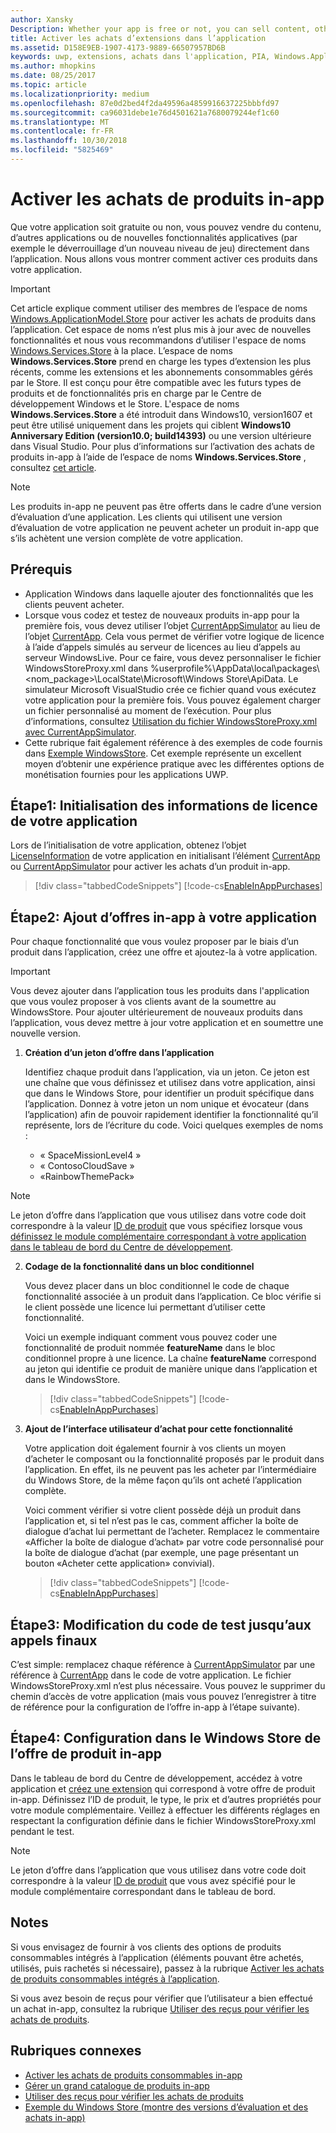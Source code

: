 ```yaml
---
author: Xansky
Description: Whether your app is free or not, you can sell content, other apps, or new app functionality (such as unlocking the next level of a game) from right within the app. Here we show you how to enable these products in your app.
title: Activer les achats d’extensions dans l’application
ms.assetid: D158E9EB-1907-4173-9889-66507957BD6B
keywords: uwp, extensions, achats dans l'application, PIA, Windows.ApplicationModel.Store
ms.author: mhopkins
ms.date: 08/25/2017
ms.topic: article
ms.localizationpriority: medium
ms.openlocfilehash: 87e0d2bed4f2da49596a4859916637225bbbfd97
ms.sourcegitcommit: ca96031debe1e76d4501621a7680079244ef1c60
ms.translationtype: MT
ms.contentlocale: fr-FR
ms.lasthandoff: 10/30/2018
ms.locfileid: "5825469"
---
```

# <a name="enable-in-app-product-purchases"></a>Activer les achats de produits in-app

Que votre application soit gratuite ou non, vous pouvez vendre du contenu, d’autres applications ou de nouvelles fonctionnalités applicatives (par exemple le déverrouillage d’un nouveau niveau de jeu) directement dans l’application. Nous allons vous montrer comment activer ces produits dans votre application.

> [!IMPORTANT]
> Cet article explique comment utiliser des membres de l’espace de noms [Windows.ApplicationModel.Store](https://msdn.microsoft.com/library/windows/apps/windows.applicationmodel.store.aspx) pour activer les achats de produits dans l’application. Cet espace de noms n’est plus mis à jour avec de nouvelles fonctionnalités et nous vous recommandons d’utiliser l'espace de noms [Windows.Services.Store](https://msdn.microsoft.com/library/windows/apps/windows.services.store.aspx) à la place. L’espace de noms **Windows.Services.Store** prend en charge les types d’extension les plus récents, comme les extensions et les abonnements consommables gérés par le Store. Il est conçu pour être compatible avec les futurs types de produits et de fonctionnalités pris en charge par le Centre de développement Windows et le Store. L'espace de noms **Windows.Services.Store** a été introduit dans Windows10, version1607 et peut être utilisé uniquement dans les projets qui ciblent **Windows10 Anniversary Edition (version10.0; build14393)** ou une version ultérieure dans Visual Studio. Pour plus d’informations sur l’activation des achats de produits in-app à l’aide de l’espace de noms **Windows.Services.Store** , consultez [cet article](enable-in-app-purchases-of-apps-and-add-ons.md).

> [!NOTE]
> Les produits in-app ne peuvent pas être offerts dans le cadre d’une version d’évaluation d’une application. Les clients qui utilisent une version d’évaluation de votre application ne peuvent acheter un produit in-app que s’ils achètent une version complète de votre application.

## <a name="prerequisites"></a>Prérequis

-   Application Windows dans laquelle ajouter des fonctionnalités que les clients peuvent acheter.
-   Lorsque vous codez et testez de nouveaux produits in-app pour la première fois, vous devez utiliser l’objet [CurrentAppSimulator](https://msdn.microsoft.com/library/windows/apps/hh779766) au lieu de l’objet [CurrentApp](https://msdn.microsoft.com/library/windows/apps/hh779765). Cela vous permet de vérifier votre logique de licence à l’aide d’appels simulés au serveur de licences au lieu d’appels au serveur WindowsLive. Pour ce faire, vous devez personnaliser le fichier WindowsStoreProxy.xml dans %userprofile%\\AppData\\local\\packages\\&lt;nom_package&gt;\\LocalState\\Microsoft\\Windows Store\\ApiData. Le simulateur Microsoft VisualStudio crée ce fichier quand vous exécutez votre application pour la première fois. Vous pouvez également charger un fichier personnalisé au moment de l’exécution. Pour plus d’informations, consultez [Utilisation du fichier WindowsStoreProxy.xml avec CurrentAppSimulator](in-app-purchases-and-trials-using-the-windows-applicationmodel-store-namespace.md#proxy).
-   Cette rubrique fait également référence à des exemples de code fournis dans [Exemple WindowsStore](https://github.com/Microsoft/Windows-universal-samples/tree/win10-1507/Samples/Store). Cet exemple représente un excellent moyen d’obtenir une expérience pratique avec les différentes options de monétisation fournies pour les applications UWP.

## <a name="step-1-initialize-the-license-info-for-your-app"></a>Étape1: Initialisation des informations de licence de votre application

Lors de l’initialisation de votre application, obtenez l’objet [LicenseInformation](https://msdn.microsoft.com/library/windows/apps/br225157) de votre application en initialisant l’élément [CurrentApp](https://msdn.microsoft.com/library/windows/apps/hh779765) ou [CurrentAppSimulator](https://msdn.microsoft.com/library/windows/apps/hh779766) pour activer les achats d’un produit in-app.

> [!div class="tabbedCodeSnippets"]
[!code-cs[EnableInAppPurchases](./code/InAppPurchasesAndLicenses/cs/EnableInAppPurchases.cs#InitializeLicenseTest)]

## <a name="step-2-add-the-in-app-offers-to-your-app"></a>Étape2: Ajout d’offres in-app à votre application

Pour chaque fonctionnalité que vous voulez proposer par le biais d’un produit dans l’application, créez une offre et ajoutez-la à votre application.

> [!IMPORTANT]
> Vous devez ajouter dans l’application tous les produits dans l'application que vous voulez proposer à vos clients avant de la soumettre au WindowsStore. Pour ajouter ultérieurement de nouveaux produits dans l’application, vous devez mettre à jour votre application et en soumettre une nouvelle version.

1.  **Création d’un jeton d’offre dans l’application**

    Identifiez chaque produit dans l’application, via un jeton. Ce jeton est une chaîne que vous définissez et utilisez dans votre application, ainsi que dans le Windows Store, pour identifier un produit spécifique dans l’application. Donnez à votre jeton un nom unique et évocateur (dans l’application) afin de pouvoir rapidement identifier la fonctionnalité qu’il représente, lors de l’écriture du code. Voici quelques exemples de noms :

    * « SpaceMissionLevel4 »
    * « ContosoCloudSave »
    * «RainbowThemePack»

  > [!NOTE]
  > Le jeton d’offre dans l’application que vous utilisez dans votre code doit correspondre à la valeur [ID de produit](../publish/set-your-add-on-product-id.md#product-id) que vous spécifiez lorsque vous [définissez le module complémentaire correspondant à votre application dans le tableau de bord du Centre de développement](../publish/add-on-submissions.md).

2.  **Codage de la fonctionnalité dans un bloc conditionnel**

    Vous devez placer dans un bloc conditionnel le code de chaque fonctionnalité associée à un produit dans l’application. Ce bloc vérifie si le client possède une licence lui permettant d’utiliser cette fonctionnalité.

    Voici un exemple indiquant comment vous pouvez coder une fonctionnalité de produit nommée **featureName** dans le bloc conditionnel propre à une licence. La chaîne **featureName** correspond au jeton qui identifie ce produit de manière unique dans l’application et dans le WindowsStore.

    > [!div class="tabbedCodeSnippets"]
    [!code-cs[EnableInAppPurchases](./code/InAppPurchasesAndLicenses/cs/EnableInAppPurchases.cs#CodeFeature)]

3.  **Ajout de l’interface utilisateur d’achat pour cette fonctionnalité**

    Votre application doit également fournir à vos clients un moyen d’acheter le composant ou la fonctionnalité proposés par le produit dans l’application. En effet, ils ne peuvent pas les acheter par l’intermédiaire du Windows Store, de la même façon qu’ils ont acheté l’application complète.

    Voici comment vérifier si votre client possède déjà un produit dans l’application et, si tel n’est pas le cas, comment afficher la boîte de dialogue d’achat lui permettant de l’acheter. Remplacez le commentaire «Afficher la boîte de dialogue d’achat» par votre code personnalisé pour la boîte de dialogue d’achat (par exemple, une page présentant un bouton «Acheter cette application» convivial).

    > [!div class="tabbedCodeSnippets"]
    [!code-cs[EnableInAppPurchases](./code/InAppPurchasesAndLicenses/cs/EnableInAppPurchases.cs#BuyFeature)]

## <a name="step-3-change-the-test-code-to-the-final-calls"></a>Étape3: Modification du code de test jusqu’aux appels finaux

C’est simple: remplacez chaque référence à [CurrentAppSimulator](https://msdn.microsoft.com/library/windows/apps/hh779766) par une référence à [CurrentApp](https://msdn.microsoft.com/library/windows/apps/hh779765) dans le code de votre application. Le fichier WindowsStoreProxy.xml n’est plus nécessaire. Vous pouvez le supprimer du chemin d’accès de votre application (mais vous pouvez l’enregistrer à titre de référence pour la configuration de l’offre in-app à l’étape suivante).

## <a name="step-4-configure-the-in-app-product-offer-in-the-store"></a>Étape4: Configuration dans le Windows Store de l’offre de produit in-app

Dans le tableau de bord du Centre de développement, accédez à votre application et [créez une extension](../publish/add-on-submissions.md) qui correspond à votre offre de produit in-app. Définissez l’ID de produit, le type, le prix et d’autres propriétés pour votre module complémentaire. Veillez à effectuer les différents réglages en respectant la configuration définie dans le fichier WindowsStoreProxy.xml pendant le test.

  > [!NOTE]
  > Le jeton d’offre dans l’application que vous utilisez dans votre code doit correspondre à la valeur [ID de produit](../publish/set-your-add-on-product-id.md#product-id) que vous avez spécifié pour le module complémentaire correspondant dans le tableau de bord.

## <a name="remarks"></a>Notes

Si vous envisagez de fournir à vos clients des options de produits consommables intégrés à l’application (éléments pouvant être achetés, utilisés, puis rachetés si nécessaire), passez à la rubrique [Activer les achats de produits consommables intégrés à l’application](enable-consumable-in-app-product-purchases.md).

Si vous avez besoin de reçus pour vérifier que l’utilisateur a bien effectué un achat in-app, consultez la rubrique [Utiliser des reçus pour vérifier les achats de produits](use-receipts-to-verify-product-purchases.md).

## <a name="related-topics"></a>Rubriques connexes


* [Activer les achats de produits consommables in-app](enable-consumable-in-app-product-purchases.md)
* [Gérer un grand catalogue de produits in-app](manage-a-large-catalog-of-in-app-products.md)
* [Utiliser des reçus pour vérifier les achats de produits](use-receipts-to-verify-product-purchases.md)
* [Exemple du Windows Store (montre des versions d’évaluation et des achats in-app)](https://github.com/Microsoft/Windows-universal-samples/tree/win10-1507/Samples/Store)
